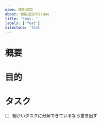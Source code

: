 ```yaml
---
name: 機能追加
about: 機能追加のisuue
title: 'Feat: '
labels: ['feat']
milestone: 'feat'
---
```


# 概要

# 目的

# タスク
- [ ] 細かいタスクに分解できているなら書き出す
